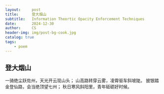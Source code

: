```yaml
---
layout:     post
title:      登大烟山
subtitle:   Information Theortic Opacity Enforcement Techniques
date:       2024-12-30
author:     CS
header-img: img/post-bg-cook.jpg
catalog: true
tags:
    - poem
---
```


## 登大烟山

一骑绝尘跃佐州，天光开云现山头；
山高路转穿云雾，凌霄驱车斜坡陡。
披银踏金登仙路，会当绝顶望七州；
秋日寒风斜阳里，青年砥砺好时候。